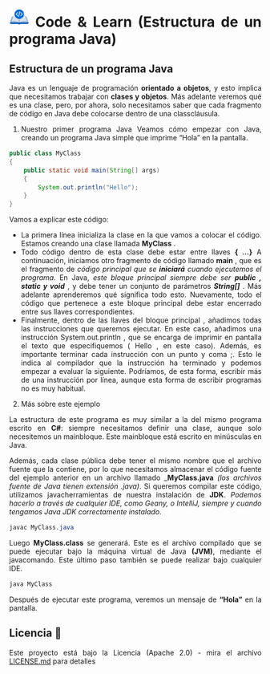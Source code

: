 <div align="justify">

# <img src=../../../../images/coding-book.png width="40"> Code & Learn (Estructura de un programa Java)

## Estructura de un programa Java

Java es un lenguaje de programación __orientado a objetos__, y esto implica que necesitamos trabajar con __clases y objetos__. Más adelante veremos qué es una clase, pero, por ahora, solo necesitamos saber que cada fragmento de código en Java debe colocarse dentro de una classcláusula.

1. Nuestro primer programa Java
Veamos cómo empezar con Java, creando un programa Java simple que imprime “Hola” en la pantalla.

```java
public class MyClass
{
    public static void main(String[] args)
    {
        System.out.println("Hello");
    }
}
```

Vamos a explicar este código:

- La primera línea inicializa la clase en la que vamos a colocar el código. Estamos creando una clase llamada __MyClass__ .
- Todo código dentro de esta clase debe estar entre llaves __{ …}__
A continuación, iniciamos otro fragmento de código llamado __main__ , que es el fragmento de _código principal que se_ ___iniciará___ _cuando ejecutemos el programa_. En Java, _este bloque principal siempre debe ser_ ___public , static y void___ , y debe tener un conjunto de parámetros ___String[]___ . Más adelante aprenderemos qué significa todo esto. Nuevamente, todo el código que pertenece a este bloque principal debe estar encerrado entre sus llaves correspondientes.
- Finalmente, dentro de las llaves del bloque principal , añadimos todas las instrucciones que queremos ejecutar. En este caso, añadimos una instrucción System.out.println , que se encarga de imprimir en pantalla el texto que especifiquemos ( Hello , en este caso). Además, es importante terminar cada instrucción con un punto y coma ;. Esto le indica al compilador que la instrucción ha terminado y podemos empezar a evaluar la siguiente. Podríamos, de esta forma, escribir más de una instrucción por línea, aunque esta forma de escribir programas no es muy habitual.

2. Más sobre este ejemplo

La estructura de este programa es muy similar a la del mismo programa escrito en __C#__: siempre necesitamos definir una clase, aunque solo necesitemos un mainbloque. Este mainbloque está escrito en minúsculas en Java.

Además, cada clase pública debe tener el mismo nombre que el archivo fuente que la contiene, por lo que necesitamos almacenar el código fuente del ejemplo anterior en un archivo llamado ___MyClass.java__ _(los archivos fuente de Java tienen extensión .java)_. Si queremos compilar este código, utilizamos javacherramientas de nuestra instalación de __JDK__. _Podemos hacerlo a través de cualquier IDE, como Geany, o IntelliJ, siempre y cuando tengamos Java JDK correctamente instalado_.

```java
javac MyClass.java
```

Luego __MyClass.class__ se generará. Este es el archivo compilado que se puede ejecutar bajo la máquina virtual de Java __(JVM)__, mediante el javacomando. Este último paso también se puede realizar bajo cualquier IDE.

```java
java MyClass
````

Después de ejecutar este programa, veremos un mensaje de __“Hola”__ en la pantalla.

## Licencia 📄

Este proyecto está bajo la Licencia (Apache 2.0) - mira el archivo [LICENSE.md](../../../../LICENSE) para detalles

</div>